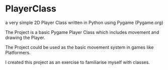 # PlayerClass
a very simple 2D Player Class written in Python using Pygame (Pygame.org)

The Project is a basic Pygame Player Class which includes movement and drawing the Player.

The Project could be used as the basic movement system in games like Platformers.

I created this project as an exercise to familiarise myself with classes. 
